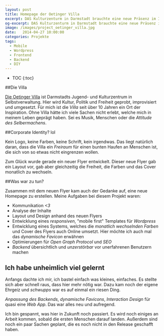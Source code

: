 ```yaml
---
layout: post
title: Homepage der Oetinger Villa
excerpt: DAS Kulturzenturm in Darmstadt brauchte eine neue Präsenz im Internet. Die neu eingerichtete PR AG und *Dave* erstellten zusammen eine schlichte aber auch moderne neue Homepage.
og-excerpt: DAS Kulturzenturm in Darmstadt brauchte eine neue Präsenz im Internet. Die neu eingerichteten PR AG und Dave erstellten zusammen eine schlichte aber auch moderne neue Homepage.
image: /images/project_oetinger_villa.jpg
date:   2014-04-27 10:00:00
categories: Projekte
tags: 
  - Mobile
  - Wordpress
  - Frontend
  - Backend
  - DIY
---
```


* TOC
{:toc}

##Die Villa

[Die Oetinger Villa](http://www.oetingervilla.de) ist Darmstadts Jugend- und Kulturzentrum in Selbstverwaltung. Hier wird Kultur, Politik und Freiheit geprobt, improvisiert und umgesetzt. Für mich ist die *Villa* seit über 10 Jahren ein Ort der Inspiration. Ohne Villa hätte ich viele Sachen nicht erlebt, welche mich in meinem Leben geprägt haben. Sei es Musik, Menschen oder die *Attitude des Selbermachens*.

##Corporate Identity? lol

Kein Logo, keine Farben, keine Schrift, kein irgendwas. Das liegt natürlich daran, dass die Villa ein *Freiraum* für einen bunten Haufen an Menschen ist, die sich von so etwas nicht eingrenzen wollen.

Zum Glück wurde gerade ein neuer Flyer entwickelt. Dieser neue Flyer gab ein Layout vor, gab aber gleichzeitig die Freiheit, die Farben und das Cover monatlich zu wechseln.

##Was war zu tun?

Zusammen mit dem neuen Flyer kam auch der Gedanke auf, eine neue Homepage zu erstellen. Meine Aufgaben bei diesem Projekt waren:

- Kommunikation *<3*
- Analyse der Inhalte
- Layout und Design anhand des neuen Flyers
- Entwicklung eines *responsiven*, "mobile first" Templates für *Wordpress*
- Entwicklung eines Systems, welches die *monatlich wechselnden Farben* und Cover des Flyers auch Online umsetzt. Hier möchte ich auch mal das *dynamische Favicon* erwähnen 
- Optimierungen für *Open Graph Protocol* und *SEO* 
- *Backend* übersichtlich und *unzerstörbar* vor unerfahrenen Benutzern machen

## Ich habe unheimlich viel gelernt

Anfangs dachte ich mir, ich bastel einfach was kleines, einfaches. Es stellte sich aber schnell raus, dass hier mehr nötig war. Dazu kam noch der eigene Ehrgeiz und *schwupps* war es auf einmal ein riesen Ding. 

*Anpassung des Backends*, *dynamische Favicons*, *Interaction Design* für quasi eine *Web App*. Das war alles neu und aufregend.

Ich bin gespannt, was hier in Zukunft noch passiert. Es wird noch einiges an Arbeit kommen, sobald die ersten Menschen darauf landen. Außerdem sind noch ein paar Sachen geplant, die es noch nicht in den Release geschafft haben.
